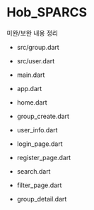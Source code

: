 # Hob_SPARCS
미완/보완 내용 정리


- src/group.dart
- src/user.dart

- main.dart
- app.dart

- home.dart
- group_create.dart
- user_info.dart

- login_page.dart
- register_page.dart

- search.dart
- filter_page.dart

- group_detail.dart
